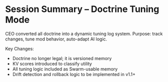 # Session Summary – Doctrine Tuning Mode

CEO converted all doctrine into a dynamic tuning log system.
Purpose: track changes, tune mod behavior, auto-adapt AI logic.

Key Changes:
- Doctrine no longer legal; it is versioned memory
- KV scores introduced to classify utility
- All tuning logic included as Swarm-usable memory
- Drift detection and rollback logic to be implemented in v1.1+